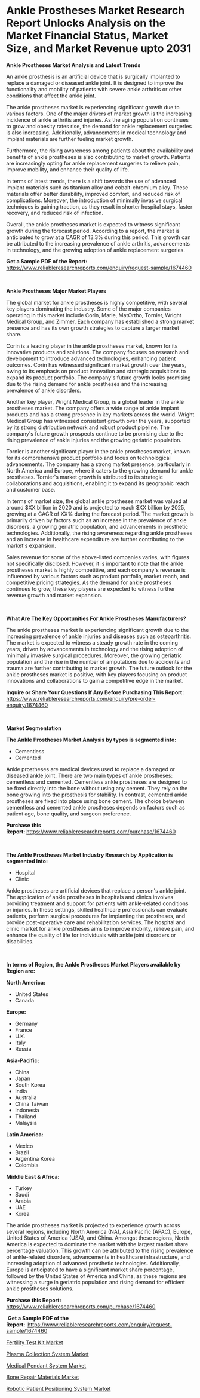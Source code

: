 <p><h1>Ankle Prostheses Market Research Report Unlocks Analysis on the Market Financial Status, Market Size, and Market Revenue upto 2031</h1></p><p><strong>Ankle Prostheses Market Analysis and Latest Trends</strong></p>
<p><p>An ankle prosthesis is an artificial device that is surgically implanted to replace a damaged or diseased ankle joint. It is designed to improve the functionality and mobility of patients with severe ankle arthritis or other conditions that affect the ankle joint.</p><p>The ankle prostheses market is experiencing significant growth due to various factors. One of the major drivers of market growth is the increasing incidence of ankle arthritis and injuries. As the aging population continues to grow and obesity rates rise, the demand for ankle replacement surgeries is also increasing. Additionally, advancements in medical technology and implant materials are further fueling market growth.</p><p>Furthermore, the rising awareness among patients about the availability and benefits of ankle prostheses is also contributing to market growth. Patients are increasingly opting for ankle replacement surgeries to relieve pain, improve mobility, and enhance their quality of life.</p><p>In terms of latest trends, there is a shift towards the use of advanced implant materials such as titanium alloy and cobalt-chromium alloy. These materials offer better durability, improved comfort, and reduced risk of complications. Moreover, the introduction of minimally invasive surgical techniques is gaining traction, as they result in shorter hospital stays, faster recovery, and reduced risk of infection.</p><p>Overall, the ankle prostheses market is expected to witness significant growth during the forecast period. According to a report, the market is anticipated to grow at a CAGR of 13.3% during this period. This growth can be attributed to the increasing prevalence of ankle arthritis, advancements in technology, and the growing adoption of ankle replacement surgeries.</p></p>
<p><strong>Get a Sample PDF of the Report:&nbsp;</strong> <a href="https://www.reliableresearchreports.com/enquiry/request-sample/1674460">https://www.reliableresearchreports.com/enquiry/request-sample/1674460</a></p>
<p>&nbsp;</p>
<p><strong>Ankle Prostheses Major Market Players</strong></p>
<p><p>The global market for ankle prostheses is highly competitive, with several key players dominating the industry. Some of the major companies operating in this market include Corin, Marle, MatOrtho, Tornier, Wright Medical Group, and Zimmer. Each company has established a strong market presence and has its own growth strategies to capture a larger market share.</p><p>Corin is a leading player in the ankle prostheses market, known for its innovative products and solutions. The company focuses on research and development to introduce advanced technologies, enhancing patient outcomes. Corin has witnessed significant market growth over the years, owing to its emphasis on product innovation and strategic acquisitions to expand its product portfolio. The company's future growth looks promising due to the rising demand for ankle prostheses and the increasing prevalence of ankle disorders.</p><p>Another key player, Wright Medical Group, is a global leader in the ankle prostheses market. The company offers a wide range of ankle implant products and has a strong presence in key markets across the world. Wright Medical Group has witnessed consistent growth over the years, supported by its strong distribution network and robust product pipeline. The company's future growth prospects continue to be promising due to the rising prevalence of ankle injuries and the growing geriatric population.</p><p>Tornier is another significant player in the ankle prostheses market, known for its comprehensive product portfolio and focus on technological advancements. The company has a strong market presence, particularly in North America and Europe, where it caters to the growing demand for ankle prostheses. Tornier's market growth is attributed to its strategic collaborations and acquisitions, enabling it to expand its geographic reach and customer base.</p><p>In terms of market size, the global ankle prostheses market was valued at around $XX billion in 2020 and is projected to reach $XX billion by 2025, growing at a CAGR of XX% during the forecast period. The market growth is primarily driven by factors such as an increase in the prevalence of ankle disorders, a growing geriatric population, and advancements in prosthetic technologies. Additionally, the rising awareness regarding ankle prostheses and an increase in healthcare expenditure are further contributing to the market's expansion.</p><p>Sales revenue for some of the above-listed companies varies, with figures not specifically disclosed. However, it is important to note that the ankle prostheses market is highly competitive, and each company's revenue is influenced by various factors such as product portfolio, market reach, and competitive pricing strategies. As the demand for ankle prostheses continues to grow, these key players are expected to witness further revenue growth and market expansion.</p></p>
<p>&nbsp;</p>
<p><strong>What Are The Key Opportunities For Ankle Prostheses Manufacturers?</strong></p>
<p><p>The ankle prostheses market is experiencing significant growth due to the increasing prevalence of ankle injuries and diseases such as osteoarthritis. The market is expected to witness a steady growth rate in the coming years, driven by advancements in technology and the rising adoption of minimally invasive surgical procedures. Moreover, the growing geriatric population and the rise in the number of amputations due to accidents and trauma are further contributing to market growth. The future outlook for the ankle prostheses market is positive, with key players focusing on product innovations and collaborations to gain a competitive edge in the market.</p></p>
<p><strong>Inquire or Share Your Questions If Any Before Purchasing This Report:</strong> <a href="https://www.reliableresearchreports.com/enquiry/pre-order-enquiry/1674460">https://www.reliableresearchreports.com/enquiry/pre-order-enquiry/1674460</a></p>
<p>&nbsp;</p>
<p><strong>Market Segmentation</strong></p>
<p><strong>The Ankle Prostheses Market Analysis by types is segmented into:</strong></p>
<p><ul><li>Cementless</li><li>Cemented</li></ul></p>
<p><p>Ankle prostheses are medical devices used to replace a damaged or diseased ankle joint. There are two main types of ankle prostheses: cementless and cemented. Cementless ankle prostheses are designed to be fixed directly into the bone without using any cement. They rely on the bone growing into the prosthesis for stability. In contrast, cemented ankle prostheses are fixed into place using bone cement. The choice between cementless and cemented ankle prostheses depends on factors such as patient age, bone quality, and surgeon preference.</p></p>
<p><strong>Purchase this Report:&nbsp;</strong><a href="https://www.reliableresearchreports.com/purchase/1674460">https://www.reliableresearchreports.com/purchase/1674460</a></p>
<p>&nbsp;</p>
<p><strong>The Ankle Prostheses Market Industry Research by Application is segmented into:</strong></p>
<p><ul><li>Hospital</li><li>Clinic</li></ul></p>
<p><p>Ankle prostheses are artificial devices that replace a person's ankle joint. The application of ankle prostheses in hospitals and clinics involves providing treatment and support for patients with ankle-related conditions or injuries. In these settings, skilled healthcare professionals can evaluate patients, perform surgical procedures for implanting the prostheses, and provide post-operative care and rehabilitation services. The hospital and clinic market for ankle prostheses aims to improve mobility, relieve pain, and enhance the quality of life for individuals with ankle joint disorders or disabilities.</p></p>
<p>&nbsp;</p>
<p><strong>In terms of Region, the Ankle Prostheses Market Players available by Region are:</strong></p>
<p>
    <p> <strong> North America: </strong>
        <ul>
            <li>United States</li>
            <li>Canada</li>
        </ul>
        </p> 
    <p> <strong> Europe: </strong>
        <ul>
            <li>Germany</li>
            <li>France</li>
            <li>U.K.</li>
            <li>Italy</li>
            <li>Russia</li>
        </ul>
        </p> 
    <p> <strong> Asia-Pacific: </strong>
        <ul>
            <li>China</li>
            <li>Japan</li>
            <li>South Korea</li>
            <li>India</li>
            <li>Australia</li>
            <li>China Taiwan</li>
            <li>Indonesia</li>
            <li>Thailand</li>
            <li>Malaysia</li>
        </ul>
        </p> 
    <p> <strong> Latin America: </strong>
        <ul>
            <li>Mexico</li>
            <li>Brazil</li>
            <li>Argentina Korea</li>
            <li>Colombia</li>
        </ul>
        </p> 
    <p> <strong> Middle East & Africa: </strong>
        <ul>
            <li>Turkey</li>
            <li>Saudi</li>
            <li>Arabia</li>
            <li>UAE</li>
            <li>Korea</li>
        </ul>
    </p>
    </p>
<p><p>The ankle prostheses market is projected to experience growth across several regions, including North America (NA), Asia Pacific (APAC), Europe, United States of America (USA), and China. Amongst these regions, North America is expected to dominate the market with the largest market share percentage valuation. This growth can be attributed to the rising prevalence of ankle-related disorders, advancements in healthcare infrastructure, and increasing adoption of advanced prosthetic technologies. Additionally, Europe is anticipated to have a significant market share percentage, followed by the United States of America and China, as these regions are witnessing a surge in geriatric population and rising demand for efficient ankle prostheses solutions.</p></p>
<p><strong>Purchase this Report: </strong><a href="https://www.reliableresearchreports.com/purchase/1674460">https://www.reliableresearchreports.com/purchase/1674460</a></p>
<p>&nbsp;<strong>Get a Sample PDF of the Report:&nbsp;&nbsp;</strong><a href="https://www.reliableresearchreports.com/enquiry/request-sample/1674460">https://www.reliableresearchreports.com/enquiry/request-sample/1674460</a></p>
<p><strong></strong></p>
<p><p><a href="https://github.com/deliacustodio40/Market-Research-Report-List-2/blob/main/fertility-test-kit-market.md">Fertility Test Kit Market</a></p><p><a href="https://github.com/abdelrhmankishk22/Market-Research-Report-List-2/blob/main/plasma-collection-system-market.md">Plasma Collection System Market</a></p><p><a href="https://github.com/maliyahmorrow6654/Market-Research-Report-List-2/blob/main/medical-pendant-system-market.md">Medical Pendant System Market</a></p><p><a href="https://github.com/mahnoor2003/Market-Research-Report-List-2/blob/main/bone-repair-materials-market.md">Bone Repair Materials Market</a></p><p><a href="https://github.com/marloy8/Market-Research-Report-List-2/blob/main/robotic-patient-positioning-system-market.md">Robotic Patient Positioning System Market</a></p></p>